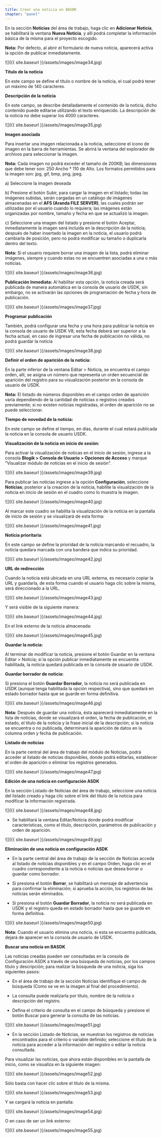 ```yaml
---
title: Crear una noticia en BASDK
chapter: "panel"
---
```


En la sección **Noticias** del área de trabajo, haga clic en **Adicionar Noticia**, se habilitará la ventana **Nueva Noticia**, y allí podrá completar la información básica de la misma para el proyecto escogido.

**Nota:** Por defecto, al abrir el formulario de nueva noticia, aparecerá activa la opción de publicar inmediatamente.

![]({{ site.baseurl }}/assets/images/image34.jpg)

**Título de la noticia**

En este campo se define el título o nombre de la noticia, el cual podrá tener un máximo de 140 caracteres.

**Descripción de la noticia**

En este campo, se describe detalladamente el contenido de la noticia, dicho contenido puede editarse utilizando el texto enriquecido. La descripción de la noticia no debe superar los 4000 caracteres.

![]({{ site.baseurl }}/assets/images/image35.jpg)

**Imagen asociada**

Para insertar una imagen relacionada a la noticia, seleccione el icono de imagen en la barra de herramientas. Se abrirá la ventana del explorador de archivos para seleccionar la imagen.

**Nota:** Cada imagen no podrá exceder el tamaño de 200KB; las
dimensiones que debe tener son: 250 Ancho \* 110 de Alto. Los formatos
permitidos para la imagen son: jpg, gif, bmp, png, jpeg.

a)  Seleccione la imagen deseada

b)  Presione el botón Subir, para cargar la imagen en el listado; todas las imágenes subidas, serán cargadas en un catálogo de imágenes almacenadas en el **AFS (Aranda FILE SERVER)**, las cuales podrán ser utilizadas por el usuario cuando lo requiera; las imágenes están organizadas por nombre, tamaño y fecha en que se actualizó la imagen.

c)  Seleccione una imagen del listado y presione el botón Aceptar, inmediatamente la imagen será incluida en la descripción de la noticia; después de haber insertado la imagen en la noticia, el usuario podrá cambiarla de posición, pero no podrá modificar su tamaño o duplicarla dentro del texto.

**Nota:** Si el usuario requiere borrar una imagen de la lista, podrá eliminar imágenes, siempre y cuando estas no se encuentren asociadas a una o más noticias.

![]({{ site.baseurl }}/assets/images/image36.jpg)

**Publicación Inmediata:** Al habilitar esta opción, la noticia creada será publicada de manera automática en la consola de usuario de USDK, sin embargo, no se activarán las opciones de programación de fecha y hora de publicación.

![]({{ site.baseurl }}/assets/images/image37.jpg)

**Programar publicación**

También, podrá configurar una fecha y una hora para publicar la noticia en la consola de usuario de USDK V8; esta fecha deberá ser superior a la fecha actual, en caso de ingresar una fecha de publicación no válida, no podrá guardar la noticia

![]({{ site.baseurl }}/assets/images/image38.jpg)

**Definir el orden de aparición de la noticia:**

En la parte inferior de la ventana Editar \> Noticia, se encuentra el campo orden, allí, se asigna un número que representa un orden secuencial de aparición del registro para su visualización posterior en la consola de usuario de USDK.

**Nota:** El listado de números disponibles en el campo orden de aparición varía dependiendo de la cantidad de noticias o registros creados previamente; si no existen noticias registradas, el orden de aparición no se puede seleccionar.

**Tiempo de novedad de la noticia:**

En este campo se define el tiempo, en días, durante el cual estará publicada la noticia en la consola de usuario USDK.

**Visualización de la noticia en inicio de sesión:**

Para activar la visualización de noticas en el inicio de sesión, ingrese a la consola **Blogik \> Consola de Usuario \> Opciones de Acceso** y marque "Visualizar módulo de noticias en el inicio de sesión".

![]({{ site.baseurl }}/assets/images/image39.jpg)

Para publicar las noticias ingrese a la opción **Configuración**, seleccione **Noticias**; posterior a la creación de la noticia, habilite la visualización de la noticia en inicio de sesión en el cuadro como lo muestra la imagen.

![]({{ site.baseurl }}/assets/images/image40.jpg)

Al marcar este cuadro se habilita la visualización de la noticia en la pantalla de inicio de sesión y se visualizará de esta forma:

![]({{ site.baseurl }}/assets/images/image41.jpg)

**Noticia prioritaria**:

En este campo se define la prioridad de la noticia marcando el recuadro, la noticia quedara marcada con una bandera que indica su prioridad.

![]({{ site.baseurl }}/assets/images/image42.jpg)

**URL de redirección**

Cuando la noticia está ubicada en una URL externa, es necesario copiar la URL y guardarla, de esta forma cuando el usuario haga clic sobre la misma, será direccionado a la URL.

![]({{ site.baseurl }}/assets/images/image43.jpg)

Y será visible de la siguiente manera:

![]({{ site.baseurl }}/assets/images/image44.jpg)

En el link externo de la noticia almacenada:

![]({{ site.baseurl }}/assets/images/image45.jpg)

**Guardar la noticia:**

Al terminar de modificar la noticia, presione el botón Guardar en la ventana Editar \> Noticia; si la opción publicar inmediatamente se encuentra habilitada, la noticia quedará publicada en la consola de usuario de USDK.

**Guardar borrador de noticia:**

Si presiona el botón **Guardar Borrador**, la noticia no será publicada en USDK (aunque tenga habilitada la opción respectiva), sino que quedará en estado borrador hasta que se guarde en forma definitiva.

![]({{ site.baseurl }}/assets/images/image46.jpg)

**Nota:** Después de guardar una noticia, ésta aparecerá inmediatamente
en la lista de noticias, donde se visualizará el orden, la fecha de
publicación, el estado, el título de la noticia y la frase inicial de la
descripción; si la noticia se encuentra o no publicada, determinará la
aparición de datos en la columna orden y fecha de publicación.

**Listado de noticias**

En la parte central del área de trabajo del módulo de Noticias, podrá acceder al listado de noticias disponibles, donde podrá editarlas, establecer el orden de aparición o eliminar los registros generados.

![]({{ site.baseurl }}/assets/images/image47.jpg)

**Edición de una noticia en configuración ASDK**

En la sección Listado de Noticias del área de trabajo, seleccione una noticia del listado creado y haga clic sobre el link del título de la noticia para modificar la información registrada.

![]({{ site.baseurl }}/assets/images/image48.jpg)

-   Se habilitará la ventana Editar/Noticia donde podrá modificar características, como el título, descripción, parámetros de publicación y orden de aparición.

![]({{ site.baseurl }}/assets/images/image49.jpg)

**Eliminación de una noticia en configuración ASDK**

-   En la parte central del área de trabajo de la sección de Noticias acceda al listado de noticias disponibles y en el campo Orden, haga clic en el cuadro correspondiente a la noticia o noticias que desea borrar o guardar como borrador.

-   Si presiona el botón **Borrar**, se habilitará un mensaje de advertencia para confirmar la eliminación; si aprueba la acción, los registros de las noticias serán eliminados.

-   Si presiona el botón **Guardar Borrador**, la noticia no será publicada en USDK y el registro queda en estado borrador hasta que se guarde en forma definitiva.

![]({{ site.baseurl }}/assets/images/image50.jpg)

**Nota:** Cuando el usuario elimina una noticia, si esta se encuentra publicada, dejará de aparecer en la consola de usuario de USDK.

**Buscar una noticia en BASDK**

Las noticias creadas pueden ser consultadas en la consola de Configuración ASDK a través de una búsqueda de noticias, por los campos título y descripción; para realizar la búsqueda de una noticia, siga los siguientes pasos:

-   En el área de trabajo de la sección Noticias identifique el campo de búsqueda (Como se ve en la imagen al final del procedimiento).

-   La consulta puede realizarla por título, nombre de la noticia o descripción del registro.

-   Defina el criterio de consulta en el campo de búsqueda y presione el botón Buscar para generar la consulta de las noticias.

![]({{ site.baseurl }}/assets/images/image51.jpg)

-   En la sección Listado de Noticias, se muestran los registros de noticias encontrados para el criterio o variable definido; seleccione el título de la noticia para acceder a la información del registro o editar la noticia consultada.

Para visualizar las noticias, que ahora están disponibles en la pantalla de inicio, como se visualiza en la siguiente imagen:

![]({{ site.baseurl }}/assets/images/image52.jpg)

Sólo basta con hacer clic sobre el título de la misma.

![]({{ site.baseurl }}/assets/images/image53.jpg)

Y se cargará la noticia en pantalla:

![]({{ site.baseurl }}/assets/images/image54.jpg)

O en caso de ser un link externo:

![]({{ site.baseurl }}/assets/images/image55.jpg)
